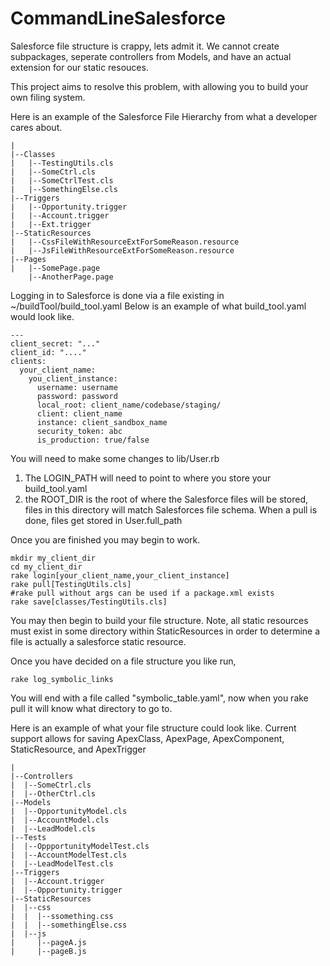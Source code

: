 # CommandLineSalesforce

Salesforce file structure is crappy, lets admit it.  We cannot create subpackages, seperate controllers from Models, and have an actual extension for our static resouces.

This project aims to resolve this problem, with allowing you to build your own filing system.


Here is an example of the Salesforce File Hierarchy from what a developer cares about.
```
|
|--Classes
|   |--TestingUtils.cls
|   |--SomeCtrl.cls
|   |--SomeCtrlTest.cls
|   |--SomethingElse.cls
|--Triggers
|   |--Opportunity.trigger
|   |--Account.trigger
|   |--Ext.trigger
|--StaticResources
|   |--CssFileWithResourceExtForSomeReason.resource
|   |--JsFileWithResourceExtForSomeReason.resource
|--Pages
|   |--SomePage.page
    |--AnotherPage.page
```

Logging in to Salesforce is done via a file existing in
~/buildTool/build_tool.yaml
Below is an example of what build_tool.yaml would look like.

```
---
client_secret: "..."
client_id: "...."
clients:
  your_client_name:
    you_client_instance:
      username: username
      password: password
      local_root: client_name/codebase/staging/
      client: client_name
      instance: client_sandbox_name
      security_token: abc
      is_production: true/false
```

You will need to make some changes to lib/User.rb
  1. The LOGIN_PATH will need to point to where you store your build_tool.yaml
  2. the ROOT_DIR is the root of where the Salesforce files will be stored, files in this directory will match Salesforces file schema.  When a pull is done, files get stored in User.full_path
  
Once you are finished you may begin to work.

```
mkdir my_client_dir
cd my_client_dir
rake login[your_client_name,your_client_instance]
rake pull[TestingUtils.cls]
#rake pull without args can be used if a package.xml exists
rake save[classes/TestingUtils.cls]
```

You may then begin to build your file structure.  Note, all static resources must exist in some directory within StaticResources in order to determine a file is actually a salesforce static resource.

Once you have decided on a file structure you like run,
```
rake log_symbolic_links
```
You will end with a file called "symbolic_table.yaml", now when you rake pull it will know what directory to go to.

Here is an example of what your file structure could look like.  Current support allows for saving 
ApexClass, ApexPage, ApexComponent, StaticResource, and ApexTrigger
```
|
|--Controllers
|  |--SomeCtrl.cls
|  |--OtherCtrl.cls
|--Models
|  |--OpportunityModel.cls
|  |--AccountModel.cls
|  |--LeadModel.cls
|--Tests
|  |--OppportunityModelTest.cls
|  |--AccountModelTest.cls
|  |--LeadModelTest.cls
|--Triggers
|  |--Account.trigger
|  |--Opportunity.trigger
|--StaticResources
|  |--css
|  |  |--ssomething.css
|  |  |--somethingElse.css
|  |--js
|     |--pageA.js
|     |--pageB.js
```

